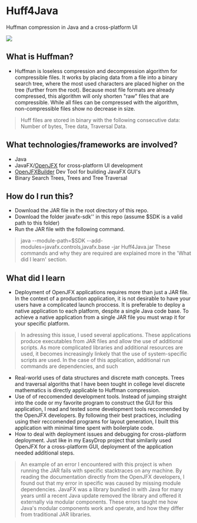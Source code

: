 # Huff4Java
Huffman compression in Java and a cross-platform UI

![](https://i.gyazo.com/3f801a2d0dbaa9ed7e55e1f3239102c7.png)

## What is Huffman?
- Huffman is loseless compression and decompression algorithm for compressible files. It works by placing data from a file into a binary search tree, where the most used characters are placed higher on the tree (further from the root). Because most file formats are already compressed, this algorithm will only shorten "raw" files that are compressible. While all files can be compressed with the algorithm, non-compressible files show no decrease in size.
> Huff files are stored in binary with the following consecutive data: Number of bytes, Tree data, Traversal Data.

## What technologies/frameworks are involved?
- Java
- JavaFX/[OpenJFX](https://openjfx.io/) for cross-platform UI development
- [OpenJFXBuilder](https://openjfx.io/javadoc/11/javafx.base/javafx/util/Builder.html) Dev Tool for building JavaFX GUI's 
- Binary Search Trees, Trees and Tree Traversal 

## How do I run this?
- Download the JAR file in the root directory of this repo.
- Download the folder javafx-sdk'' in this repo (assume $SDK is a valid path to this folder)
- Run the JAR file with the following command.
> java --module-path=$SDK --add-modules=javafx.controls,javafx.base -jar Huff4Java.jar
These commands and why they are required are explained more in the 'What did I learn' section.


## What did I learn
- Deployment of OpenJFX applications requires more than just a JAR file. In the context of a production application, it is not desirable to have your users have a complicated launch proccess. It is preferable to deploy a native application to each platform, despite a single Java code base. To achieve a native application from a single JAR file you must wrap it for your specific platform.
> In adressing this issue, I used several applications. These applications produce executables from JAR files and allow the use of additional scripts. As more complicated libraries and additional resources are used, it becomes increasingly linkely that the use of system-specific scripts are used. In the case of this application, additional run commands are dependencies, and such     
- Real-world uses of data structures and discrete math concepts. Trees and traversal algoriths that I have been tought in college level discrete mathematics is directly applicable to Huffman compression.
- Use of of reccomended development tools. Instead of jumping straight into the code or my favorite program to construct the GUI for this application, I read and tested some development tools reccomended by the OpenJFX developers. By following their best practices, including using their reccomended programs for layout generation, I built this application with minimal time spent with boilerplate code. 
- How to deal with deployment issues and debugging for cross-platform deployment. Just like in my EasyDrop project that similarily used OpenJFX for a cross-platform GUI, deployment of the application needed additional steps.
> An example of an error I encountered with this project is when running the JAR fails with specific stacktraces on any machine. By reading the documentation directly from the OpenJFX developers, I found out that my error in specific was caused by missing module dependencies. JavaFX was a library bundled in with Java for many years until a recent Java update removed the library and offered it externally via modular components. These errors taught me how Java's modular components work and operate, and how they differ from traditional JAR libraries.
